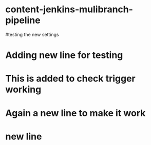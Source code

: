 # content-jenkins-mulibranch-pipeline
#testing the new settings
# Adding new line for testing


# This is added to check trigger working

# Again a new line to make it work

# new line
